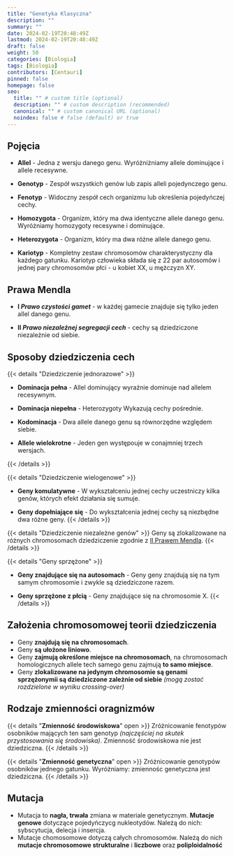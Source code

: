 ```yaml
---
title: "Genetyka Klasyczna"
description: ""
summary: ""
date: 2024-02-19T20:48:49Z
lastmod: 2024-02-19T20:48:49Z
draft: false
weight: 50
categories: [Biologia]
tags: [Biologia]
contributors: [Centauri]
pinned: false
homepage: false
seo:
  title: "" # custom title (optional)
  description: "" # custom description (recommended)
  canonical: "" # custom canonical URL (optional)
  noindex: false # false (default) or true
---
```


## Pojęcia

- **Allel** - Jedna z wersju danego genu. Wyróżniżniamy allele dominujące i allele recesywne.

- **Genotyp** - Zespół wszystkich genów lub zapis alleli pojedynczego genu.

- **Fenotyp** - Widoczny zespół cech organizmu lub określenia pojedyńczej cechy.

- **Homozygota** - Organizm, który ma dwa identyczne allele danego genu. Wyróżniamy homozygoty recesywne i dominujące.

- **Heterozygota** - Organizm, który ma dwa różne allele danego genu.

- **Kariotyp** - Kompletny zestaw chromosomów charakterystyczny dla każdego gatunku. Kariotyp człowieka składa się z 22 par autosomów i jednej pary chromosomów płci - u kobiet XX, u mężczyzn XY.


## Prawa Mendla

- **I *Prawo czystości gamet*** - w każdej gamecie znajduje się tylko jeden allel danego genu.

- **II *Prawo niezależnej segregacji cech*** - cechy są dziedziczone niezależnie od siebie.


## Sposoby dziedziczenia cech

{{< details "Dziedziczenie jednorazowe" >}}

- **Dominacja pełna** - Allel dominujący wyraźnie dominuje nad allelem recesywnym.

- **Dominacja niepełna** - Heterozygoty Wykazują cechy pośrednie.

- **Kodominacja** - Dwa allele danego genu są równorzędne względem siebie.

- **Allele wielokrotne** - Jeden gen występouje w conajmniej trzech wersjach.

{{< /details >}}

{{< details "Dziedziczenie wielogenowe" >}}
- **Geny komulatywne** - W wykształceniu jednej cechy uczestniczy kilka genów, których efekt działania się sumuje.

- **Geny dopełniające się** - Do wykształcenia jednej cechy są niezbędne dwa różne geny.
{{< /details >}}

{{< details "Dziedziczenie niezależne genów" >}}
Geny są zlokalizowane na różnych chromosomach dziedziczenie zgodnie z [II Prawem Mendla](#prawa_mendla).
{{< /details >}}

{{< details "Geny sprzężone" >}}
- **Geny znajdujące się na autosomach** - Geny geny znajdują się na tym samym chromosomie i zwykle są dziedziczone razem.

- **Geny sprzężone z płcią** - Geny znajdujące się na chromosomie X.
{{< /details >}}

## Założenia chromosomowej teorii dziedziczenia

- Geny **znajdują się na chromosomach**.
- Geny **są ułożone liniowo**.
- Geny **zajmują określone miejsce na chromosomach**, na chromosomach homologicznych allele tech samego genu zajmują **to samo miejsce**.
- Geny **zlokalizowane na jedynym chromosomie są genami sprzężonymii są dziedziczone zależnie od siebie** *(mogą zostać rozdzielone w wyniku crossing-over)*

## Rodzaje zmienności oragnizmów

{{< details "**Zmienność środowiskowa**" open >}}
Zróżnicowanie fenotypów osobników mających ten sam genotyp *(najczęściej na skutek przystosowania się środowiska)*. Zmienność środowiskowa nie jest dziedziczna.
{{< /details >}}

{{< details "**Zmienność genetyczna**" open >}}
Zróżnicowanie genotypów osobników jednego gatunku. Wyróżniamy: zmiennośc genetyczna jest dziedziczna.
{{< /details >}}

## Mutacja
- Mutacja to **nagła, trwała** zmiana w materiale genetycznym. **Mutacje genowe** dotyczące pojedyńczycg nukleotydów. Należą do nich: sybscytucja, delecja i insercja.
- Mutacje chomosomowe dotyczą całych chromosomów. Należą do nich **mutacje chromosomowe strukturalne** i **liczbowe** oraz **poliploidalność**
